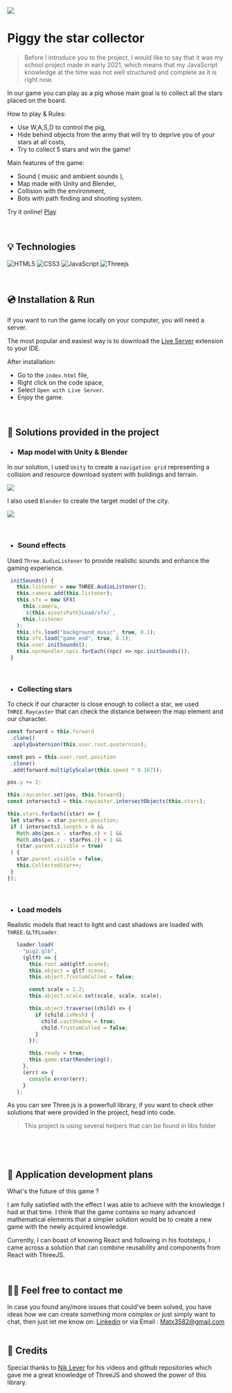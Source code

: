 
![](./assets/img/appDesktop.png)


# Piggy the star collector

> Before I introduce you to the project, I would like to say that it was my school project made in early 2021, which means that my JavaScript knowledge at the time was not well structured and complete as it is right now.

In our game you can play as a pig whose main goal is to collect all the stars placed on the board.

How to play & Rules:
- Use W,A,S,D to control the pig,
- Hide behind objects from the army that will try to deprive you of your stars at all costs,
- Try to collect 5 stars and win the game!


Main features of the game:
- Sound ( music and ambient sounds ),
- Map made with Unity and Blender,
- Collision with the environment,
- Bots with path finding and shooting system.

Try it online! [Play](https://mateuszsuplewski.github.io/Piggy-Star-Collector/)


&nbsp;
 
## 💡 Technologies
![HTML5](https://img.shields.io/badge/html5-%23E34F26.svg?style=for-the-badge&logo=html5&logoColor=white)
![CSS3](https://img.shields.io/badge/css3-%231572B6.svg?style=for-the-badge&logo=css3&logoColor=white)
![JavaScript](https://img.shields.io/badge/javascript-%23323330.svg?style=for-the-badge&logo=javascript&logoColor=%23F7DF1E)
![Threejs](https://img.shields.io/badge/threejs-black?style=for-the-badge&logo=three.js&logoColor=white)


&nbsp;
 
## 💿 Installation & Run

If you want to run the game locally on your computer, you will need a server.

The most popular and easiest way is to download the [Live Server](https://marketplace.visualstudio.com/items?itemName=ritwickdey.LiveServer) extension to your IDE.

After installation:
- Go to the `index.html` file,
- Right click on the code space,
- Select `Open with Live Server`.
- Enjoy the game.

&nbsp;
 
## 🤔 Solutions provided in the project

- ### Map model with Unity & Blender

In our solution, I used `Unity` to create a `navigation grid` representing a collision and resource download system with buildings and terrain.

![](./assets/img/unityNavMesh.png)

I also used `Blender` to create the target model of the city.

![](./assets/img/blenderMap.png)

 &nbsp;

- ### Sound effects
 Used `Three.AudioListener` to provide realistic sounds and enhance the gaming experience.
 ```javascript
  initSounds() {
    this.listener = new THREE.AudioListener();
    this.camera.add(this.listener);
    this.sfx = new SFX(
      this.camera,
      `${this.assetsPath}Load/sfx/`,
      this.listener
    );
    this.sfx.load("background_music", true, 0.1);
    this.sfx.load("game_end", true, 0.1);
    this.user.initSounds();
    this.npcHandler.npcs.forEach((npc) => npc.initSounds());
  }
```
 &nbsp;

- ### Collecting stars

To check if our character is close enough to collect a star, we used `THREE.Raycaster` that can check the distance between the map element and our character.

 
 ```javascript
const forward = this.forward
  .clone()
  .applyQuaternion(this.user.root.quaternion);

const pos = this.user.root.position
  .clone()
  .add(forward.multiplyScalar(this.speed * 0.167));

pos.y += 2;

this.raycaster.set(pos, this.forward);
const intersects3 = this.raycaster.intersectObjects(this.stars);

this.stars.forEach((star) => {
  let starPos = star.parent.position;
  if ( intersects3.length > 0 &&
    Math.abs(pos.x - starPos.x) < 1 &&
    Math.abs(pos.z - starPos.z) < 1 &&
    (star.parent.visible = true)
  ) {
    star.parent.visible = false;
    this.CollectedStar++;
  }
});
 ```
 &nbsp;
 
- ### Load models 

Realistic models that react to light and cast shadows are loaded with `THREE.GLTFLoader`.

 ```javascript
    loader.load(
      "pig2.glb",
      (gltf) => {
        this.root.add(gltf.scene);
        this.object = gltf.scene;
        this.object.frustumCulled = false;

        const scale = 1.2;
        this.object.scale.set(scale, scale, scale);

        this.object.traverse((child) => {
          if (child.isMesh) {
            child.castShadow = true;
            child.frustumCulled = false;
          }
        });

        this.ready = true;
        this.game.startRendering();
      },
      (err) => {
        console.error(err);
      }
    );
 ```

 As you can see Three.js is a powerfull library, if you want to check other solutions that were provided in the project, head into code.

 > This project is using several helpers that can be found in libs folder

 &nbsp;
 
&nbsp;

## 💭 Application development plans

What's the future of this game ?

I am fully satisfied with the effect I was able to achieve with the knowledge I had at that time.
I think that the game contains so many advanced mathematical elements that a simpler solution would be to create a new game with the newly acquired knowledge.

Currently, I can boast of knowing React and following in his footsteps, I came across a solution that can combine reusability and components from React with ThreeJS.

&nbsp;

## 🙋‍♂️ Feel free to contact me
In case you found any/more issues that could've been solved, you have ideas how we can create something more complex or just simply want to chat, then just let me know on:
[Linkedin](https://www.linkedin.com/in/mateusz-suplewski-705017227/) or via Email : Matx3582@gmail.com
&nbsp;

## 👏 Credits
Special thanks to [Nik Lever](https://github.com/NikLever) for his videos and github repositories which gave me a great knowledge of ThreeJS and showed the power of this library.


&nbsp;